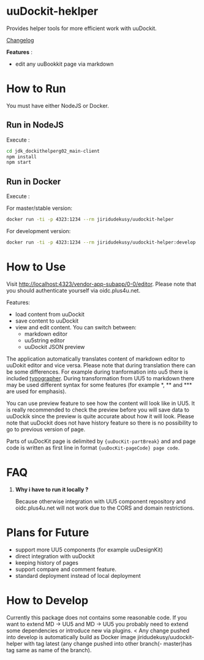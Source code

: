# uuDockit-heklper
Provides helper tools for more efficient work with uuDockit. 

[Changelog](doc/CHANGELOG.md)

**Features** :
- edit any uuBookkit page via markdown

# How to Run
You must have either NodeJS or Docker.

## Run in NodeJS
Execute :
```sh
cd jdk_dockithelperg02_main-client
npm install
npm start 
```

## Run in Docker
Execute :

For master/stable version:
```sh
docker run -ti -p 4323:1234 --rm jiridudekusy/uudockit-helper
```
For development version:
```sh
docker run -ti -p 4323:1234 --rm jiridudekusy/uudockit-helper:develop
```

# How to Use

Visit <http://localhost:4323/vendor-app-subapp/0-0/editor>. Please note that you should authenticate yourself via oidc.plus4u.net. 

Features: 
- load content from uuDockit
- save content to uuDockit
- view and edit content. You can switch between:
  - markdown editor
  - uu5string editor
  - uuDockit JSON preview

The application automatically translates content of markdown editor to uuDokit editor and vice versa. Please note that during translation there can be some differences. For example during tranformation into uu5 there is included [typographer](https://github.com/jonschlinkert/remarkable#typographer). During transformation from UU5 to markdown there may be used different syntax for some features (for example *, ** and *** are used for emphasis).

You can use preview feature to see how the content will look like in UU5. It is really recommended to check the preview before you will save data to uuDockik since the preview is quite accurate about how it will look. Please note that uuDockit does not have history feature so there is no possibility to go to previous version of page.  

Parts of uuDocKit page is delimited by `{uuDocKit-partBreak}` and and page code is written as first line in format `{uuDocKit-pageCode} page code`. 

# FAQ

1. **Why i have to run it locally ?** 
   
   Because otherwise integration with UU5 component repository and oidc.plus4u.net will not work due to the CORS and domain restrictions. 



# Plans for Future

- support more UU5 components (for example uuDesignKit)
- direct integration with uuDockit
- keeping history of pages
- support compare and comment feature.
- standard deployment instead of local deployment


# How to Develop

Currently this package does not contains some reasonable code. If you want to extend MD -> UU5 and MD -> UU5 you probably need to extend some dependencies or introduce new via plugins.
<
Any change pushed into develop is automatically build as Docker image jiridudekusy/uudockit-helper with tag latest (any change pushed into other branch(- master)has tag same as name of the branch). 

